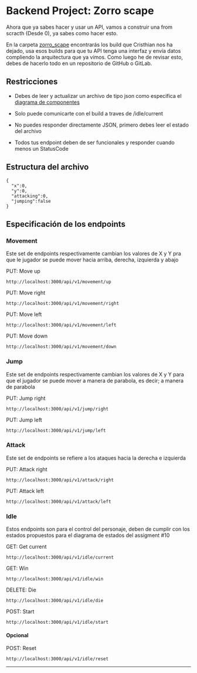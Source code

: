 # Backend Project: Zorro scape

Ahora que ya sabes hacer y usar un API, vamos a construir una from scracth (Desde 0), ya sabes como hacer esto.

En la carpeta [zorro_scape](https://github.com/F-O-R-E-S-T/web-bootcamp-2023/tree/main/tasks/zorro_scape) encontrarás los build que Cristhian nos ha dejado, usa esos builds para que tu API tenga una interfaz
y envia datos compliendo la arquitectura que ya vimos. Como luego he de revisar esto, debes de hacerlo todo en un repositorio de GitHub o GitLab.

## Restricciones

- Debes de leer y actualizar un archivo de tipo json como especifica el [diagrama de componentes](https://github.com/F-O-R-E-S-T/web-bootcamp-2023/blob/main/tasks/zorro_scape/zorrospace-Components.drawio.png "Diagrama de componentes")

- Solo puede comunicarte con el build a traves de /idle/current

- No puedes responder directamente JSON, primero debes leer el estado del archivo

- Todos tus endpoint deben de ser funcionales y responder cuando menos un StatusCode

## Estructura del archivo

```Js
{
  "x":0,
  "y":0,
  "attacking":0,
  "jumping":false
}
```

## Especificación de los endpoints

### Movement

Este set de endpoints respectivamente cambian los valores de X y Y pra que le jugador se puede mover hacia arriba, derecha, izquierda y abajo

PUT: Move up

```text
http://localhost:3000/api/v1/movement/up
```

PUT: Move right

```text
http://localhost:3000/api/v1/movement/right
```

PUT: Move left

```text
http://localhost:3000/api/v1/movement/left
```

PUT: Move down

```text
http://localhost:3000/api/v1/movement/down
```

### Jump

Este set de endpoints respectivamente cambian los valores de X y Y para que el jugador se puede mover a manera de parabola, es decir; a manera de parabola

PUT: Jump right

```text
http://localhost:3000/api/v1/jump/right
```

PUT: Jump left

```text
http://localhost:3000/api/v1/jump/left
```

### Attack

Este set de endpoints se refiere a los ataques hacia la derecha e izquierda

PUT: Attack right

```text
http://localhost:3000/api/v1/attack/right
```

PUT: Attack left

```text
http://localhost:3000/api/v1/attack/left
```

### Idle

Estos endpoints son para el control del personaje, deben de cumplir con los estados propuestos para el diagrama de estados del assigment #10

GET: Get current

```text
http://localhost:3000/api/v1/idle/current
```

GET: Win

```text
http://localhost:3000/api/v1/idle/win
```

DELETE: Die

```text
http://localhost:3000/api/v1/idle/die
```

POST: Start

```text
http://localhost:3000/api/v1/idle/start
```

#### Opcional

POST: Reset

```text
http://localhost:3000/api/v1/idle/reset
```

---
